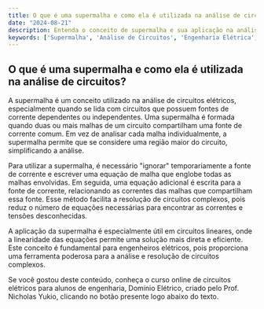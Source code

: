 ```yaml
---
title: O que é uma supermalha e como ela é utilizada na análise de circuitos?
date: "2024-08-21"
description: Entenda o conceito de supermalha e sua aplicação na análise de circuitos elétricos.
keywords: ['Supermalha', 'Análise de Circuitos', 'Engenharia Elétrica', 'Domínio Elétrico']
---
```


## O que é uma supermalha e como ela é utilizada na análise de circuitos?

A supermalha é um conceito utilizado na análise de circuitos elétricos, especialmente quando se lida com circuitos que possuem fontes de corrente dependentes ou independentes. Uma supermalha é formada quando duas ou mais malhas de um circuito compartilham uma fonte de corrente comum. Em vez de analisar cada malha individualmente, a supermalha permite que se considere uma região maior do circuito, simplificando a análise.

Para utilizar a supermalha, é necessário "ignorar" temporariamente a fonte de corrente e escrever uma equação de malha que englobe todas as malhas envolvidas. Em seguida, uma equação adicional é escrita para a fonte de corrente, relacionando as correntes das malhas que compartilham essa fonte. Esse método facilita a resolução de circuitos complexos, pois reduz o número de equações necessárias para encontrar as correntes e tensões desconhecidas.

A aplicação da supermalha é especialmente útil em circuitos lineares, onde a linearidade das equações permite uma solução mais direta e eficiente. Este conceito é fundamental para engenheiros elétricos, pois proporciona uma ferramenta poderosa para a análise e resolução de circuitos complexos.

Se você gostou deste conteúdo, conheça o curso online de circuitos elétricos para alunos de engenharia, Domínio Elétrico, criado pelo Prof. Nicholas Yukio, clicando no botão presente logo abaixo do texto.